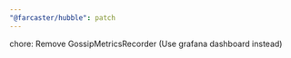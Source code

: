 ```yaml
---
"@farcaster/hubble": patch
---
```


chore: Remove GossipMetricsRecorder (Use grafana dashboard instead)
